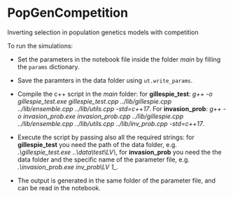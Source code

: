 # PopGenCompetition
Inverting selection in population genetics models with competition


To run the simulations:

- Set the parameters in the notebook file inside the folder *main* by filling the `params` dictionary.

- Save the paramters in the data folder using `ut.write_params`.

- Compile the c++ script in the *main* folder: for **gillespie_test**: *g++ -o gillespie_test.exe gillespie_test.cpp ../lib/gillespie.cpp ../lib/ensemble.cpp ../lib/utils.cpp -std=c++17*. For **invasion_prob**: *g++ -o invasion_prob.exe invasion_prob.cpp ../lib/gillespie.cpp ../lib/ensemble.cpp ../lib/utils.cpp ../lib/inv_prob.cpp -std=c++17*.

- Execute the script by passing also all the required strings: for **gillespie_test** you need the path of the data folder, e.g. *.\gillespie_test.exe ..\data\test\LV\\*, for **invasion_prob** you need the the data folder and the specific name of the parameter file, e.g. *.\invasion_prob.exe inv_prob\LV 1_*.

- The output is generated in the same folder of the parameter file, and can be read in the notebook.
